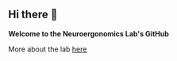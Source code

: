 ## Hi there 👋


**Welcome to the Neuroergonomics Lab's GitHub**

More about the lab [here](https://neuroergonomics.engr.tamu.edu/)

